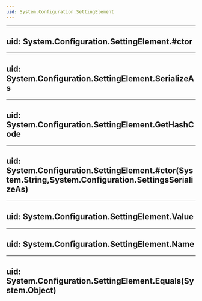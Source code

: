 ```yaml
---
uid: System.Configuration.SettingElement
---
```


---
uid: System.Configuration.SettingElement.#ctor
---

---
uid: System.Configuration.SettingElement.SerializeAs
---

---
uid: System.Configuration.SettingElement.GetHashCode
---

---
uid: System.Configuration.SettingElement.#ctor(System.String,System.Configuration.SettingsSerializeAs)
---

---
uid: System.Configuration.SettingElement.Value
---

---
uid: System.Configuration.SettingElement.Name
---

---
uid: System.Configuration.SettingElement.Equals(System.Object)
---
